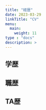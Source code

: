 ```yaml
---
title: "経歴"
date: 2023-03-29
linkTitle: "CV"
menu:
  main:
    weight: 11
type : "docs"
description: >
---
```


## 学歴

## 職歴

## TA歴
